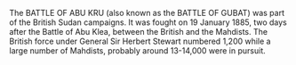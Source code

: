 The BATTLE OF ABU KRU (also known as the BATTLE OF GUBAT) was part of the British Sudan campaigns. It was fought on 19 January 1885, two days after the Battle of Abu Klea, between the British and the Mahdists. The British force under General Sir Herbert Stewart numbered 1,200 while a large number of Mahdists, probably around 13-14,000 were in pursuit.
